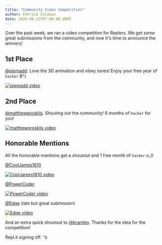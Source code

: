 ```yaml
---
title: "Community Video Competition"
author: Patrick Coleman
date: 2020-06-23T07:00:00.000Z
---
```


Over the past week, we ran a video competition for Replers. We got some great submissions from the community, and now it's time to announce the winners!

## **1st** Place

[@piemadd](https://repl.it/@piemadd). Love the 3D animation and vibey tunes! Enjoy your free year of `hacker` B^)

[![piemadd video](http://img.youtube.com/vi/pomwanGXjn4/0.jpg)](http://www.youtube.com/watch?v=pomwanGXjn4 "piemadd video")

## **2nd** Place

[@matthewproskils](https://repl.it/@matthewproskils). Shouting out the community! 6 months of `hacker` for you!

[![matthewproskils video](http://img.youtube.com/vi/nt2bOT_exJE/0.jpg)](http://www.youtube.com/watch?v=nt2bOT_exJE "matthewproskils video")

## Honorable Mentions

All the honorable mentions get a shoutout and 1 free month of `hacker` o_0

[@CoolJames1610](https://repl.it/@CoolJames1610)

[![CoolJames1610 video](http://img.youtube.com/vi/ANZO1fJQJmI/0.jpg)](http://www.youtube.com/watch?v=ANZO1fJQJmI "CoolJames1610 video")

[@PowerCoder](https://repl.it/@PowerCoder)

[![PowerCoder video](http://img.youtube.com/vi/O_d3lrBO9C4/0.jpg)](http://www.youtube.com/watch?v=O_d3lrBO9C4 "PowerCoder video")

[@Edqe](https://repl.it/@Edqe) (late but great submission)

[![Edqe video](http://img.youtube.com/vi/yDtj3EVqh48/0.jpg)](http://www.youtube.com/watch?v=yDtj3EVqh48 "Edqe video")

And an extra quick shoutout to [@bramley](https://repl.it/@bramley). Thanks for the idea for the competition!

Repl.it signing off.
`^D`
